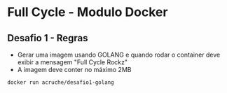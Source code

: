 
Full Cycle - Modulo Docker
==========================

Desafio 1 - Regras
---------
- Gerar uma imagem usando GOLANG e quando rodar o container deve exibir a mensagem "Full Cycle Rockz" 
- A imagem deve conter no máximo 2MB


```
docker run acruche/desafio1-golang
```